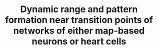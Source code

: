 ---
title: "Dynamic range and pattern formation near transition points of networks of either map-based neurons or heart cells"
collection: talks
type: conference
venue: "33rd Annual Computational Neuroscience Meeting CNS*2024"
year: 2024
location: "Natal, RN, Brazil"
website: ""
---